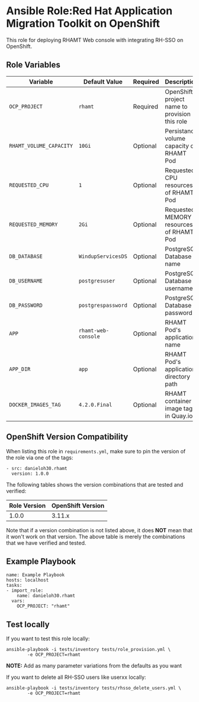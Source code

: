 Ansible Role:Red Hat Application Migration Toolkit on OpenShift
=========

This role for deploying RHAMT Web console with integrating RH-SSO on OpenShift.

Role Variables
------------

| Variable                    | Default Value      | Required |  Description   |
|-----------------------------|--------------------|----------|----------------|
|`OCP_PROJECT`                | `rhamt`            | Required | OpenShift project name to provision this role |
|`RHAMT_VOLUME_CAPACITY`      | `10Gi`             | Optional | Persistance volume capacity of RHAMT Pod |
|`REQUESTED_CPU`              | `1`                | Optional | Requested CPU resources of RHAMT Pod |
|`REQUESTED_MEMORY`           | `2Gi`              | Optional | Requested MEMORY resources of RHAMT Pod |
|`DB_DATABASE`                | `WindupServicesDS` | Optional | PostgreSQL Database name |
|`DB_USERNAME`                | `postgresuser`     | Optional | PostgreSQL Database username |
|`DB_PASSWORD`                | `postgrespassword` | Optional | PostgreSQL Database password |
|`APP`                        | `rhamt-web-console`| Optional | RHAMT Pod's application name |
|`APP_DIR`                    | `app`              | Optional | RHAMT Pod's application directory path |
|`DOCKER_IMAGES_TAG`          | `4.2.0.Final`      | Optional | RHAMT container image tag in Quay.io |

OpenShift Version Compatibility
------------
When listing this role in `requirements.yml`, make sure to pin the version of the role via one of the tags:

```
- src: danieloh30.rhamt
  version: 1.0.0
```  

The following tables shows the version combinations that are tested and verified:

| Role Version      | OpenShift Version |
|-------------------|-------------------|
| 1.0.0   | 3.11.x  |

Note that if a version combination is not listed above, it does **NOT** mean that it won't work on that 
version. The above table is merely the combinations that we have verified and tested.


Example Playbook
------------

```
name: Example Playbook
hosts: localhost
tasks:
- import_role:
    name: danieloh30.rhamt
  vars:
    OCP_PROJECT: "rhamt"
```

Test locally
------------
If you want to test this role locally:

```
ansible-playbook -i tests/inventory tests/role_provision.yml \
        -e OCP_PROJECT=rhamt
```

__NOTE:__ Add as many parameter variations from the defaults as you want

If you want to delete all RH-SSO users like userxx locally:
```
ansible-playbook -i tests/inventory tests/rhsso_delete_users.yml \
        -e OCP_PROJECT=rhamt
```